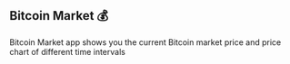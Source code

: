 ## Bitcoin Market 💰
Bitcoin Market app shows you the current Bitcoin market price and price chart of different time intervals
